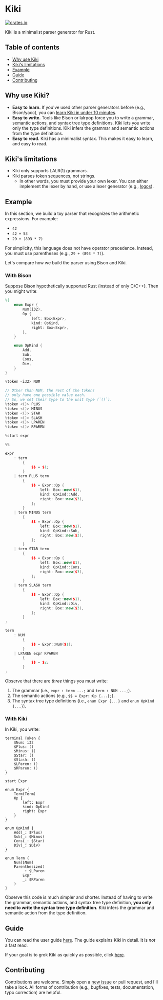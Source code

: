 # Kiki

[![crates.io](https://img.shields.io/crates/v/kiki.svg)](https://crates.io/crates/kiki)

Kiki is a minimalist parser generator for Rust.

## Table of contents

- [Why use Kiki](#why-use-kiki)
- [Kiki's limitations](#kikis-limitations)
- [Example](#example)
- [Guide](#guide)
- [Contributing](#contributing)

## Why use Kiki?

- **Easy to learn.**
  If you've used other parser generators before (e.g., Bison/yacc),
  you can [learn Kiki in under 10 minutes](./SPEED_RUN_TUTORIAL.md).
- **Easy to write.**
  Tools like Bison or lalrpop force you to write
  a grammar, semantic actions, and syntax tree type definitions.
  Kiki lets you write only the type definitions.
  Kiki infers the grammar and semantic actions from the
  type definitions.
- **Easy to read.**
  Kiki has a minimalist syntax.
  This makes it easy to learn, and easy to read.

## Kiki's limitations

- Kiki only supports LALR(1) grammars.
- Kiki parses token sequences, not strings.
  - In other words, you must provide your own lexer.
    You can either implement the lexer by hand,
    or use a lexer generator (e.g., [logos](https://crates.io/crates/logos)).

## Example

In this section, we build a toy parser that
recognizes the arithmetic expressions.
For example:

- `42`
- `42 + 53`
- `29 + (893 * 7)`

For simplicity, this language does not have operator precedence.
Instead, you must use parentheses (e.g., `29 + (893 * 7)`).

Let's compare how we build the parser using Bison and Kiki.

### With Bison

Suppose Bison hypothetically supported Rust (instead of only C/C++).
Then you might write:

```yacc
%{
    enum Expr {
        Num(i32),
        Op {
            left: Box<Expr>,
            kind: OpKind,
            right: Box<Expr>,
        },
    }

    enum OpKind {
        Add,
        Sub,
        Cons,
        Div,
    }
}

%token <i32> NUM

// Other than NUM, the rest of the tokens
// only have one possible value each.
// So, we set their type to the unit type (`()`).
%token <()> PLUS
%token <()> MINUS
%token <()> STAR
%token <()> SLASH
%token <()> LPAREN
%token <()> RPAREN

%start expr

%%

expr
    : term
        {
            $$ = $1;
        }
    | term PLUS term
        {
            $$ = Expr::Op {
                left: Box::new($1),
                kind: OpKind::Add,
                right: Box::new($3),
            };
        }
    | term MINUS term
        {
            $$ = Expr::Op {
                left: Box::new($1),
                kind: OpKind::Sub,
                right: Box::new($3),
            };
        }
    | term STAR term
        {
            $$ = Expr::Op {
                left: Box::new($1),
                kind: OpKind::Cons,
                right: Box::new($3),
            };
        }
    | term SLASH term
        {
            $$ = Expr::Op {
                left: Box::new($1),
                kind: OpKind::Div,
                right: Box::new($3),
            };
        }
;

term
    : NUM
        {
            $$ = Expr::Num($1);
        }
    | LPAREN expr RPAREN
        {
            $$ = $2;
        }
;
```

Observe that there are _three_ things you must write:

1. The grammar (i.e., `expr : term ...;` and `term : NUM ...;`).
2. The semantic actions (e.g., `$$ = Expr::Op {...};`).
3. The syntax tree type definitions (i.e., `enum Expr {...}` and `enum OpKind {...}`).

### With Kiki

In Kiki, you write:

```kiki
terminal Token {
    $Num: i32
    $Plus: ()
    $Minus: ()
    $Star: ()
    $Slash: ()
    $LParen: ()
    $RParen: ()
}

start Expr

enum Expr {
    Term(Term)
    Op {
        left: Expr
        kind: OpKind
        right: Expr
    }
}

enum OpKind {
    Add(_: $Plus)
    Sub(_: $Minus)
    Cons(_: $Star)
    Div(_: $Div)
}

enum Term {
    Num($Num)
    Parenthesized(
        _: $LParen
        Expr
        _: $RParen
    )
}
```

Observe this code is much simpler and shorter.
Instead of having to write the
grammar, semantic actions, and syntax tree type definition,
**you only need to write the syntax tree type definition.**
Kiki infers the grammar and semantic action from the type definition.

## Guide

You can read the user guide [here](./USER_GUIDE.md).
The guide explains Kiki in detail.
It is _not_ a fast read.

If your goal is to grok Kiki as quickly as possible,
click [here](./SPEED_RUN_TUTORIAL.md).

## Contributing

Contributions are welcome.
Simply open a [new issue](https://github.com/kylejlin/kiki/issues/new) or pull request, and I'll take a look.
All forms of contribution (e.g., bugfixes, tests, documentation, typo correction) are helpful.
